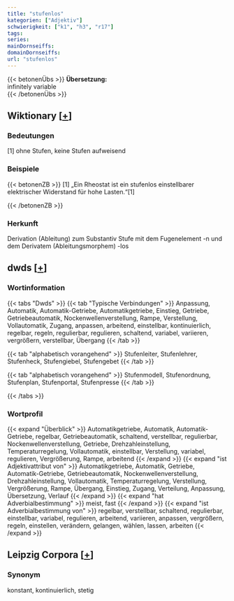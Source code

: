 ```yaml
---
title: "stufenlos"
kategorien: ["Adjektiv"]
schwierigkeit: ["k1", "h3", "r17"]
tags:
series:
mainDornseiffs:
domainDornseiffs:
url: "stufenlos"
---
```


{{< betonenÜbs >}}
**Übersetzung:**  
infinitely variable  
{{< /betonenÜbs >}}

## Wiktionary [[+](https://de.wiktionary.org/wiki/stufenlos)]

### Bedeutungen
[1] ohne Stufen, keine Stufen aufweisend  

### Beispiele
{{< betonenZB >}}
[1] „Ein Rheostat ist ein stufenlos einstellbarer elektrischer Widerstand für hohe Lasten.“[1]  

{{< /betonenZB >}}
### Herkunft
Derivation (Ableitung) zum Substantiv Stufe mit dem Fugenelement -n und dem Derivatem (Ableitungsmorphem) -los  



## dwds [[+](https://www.dwds.de/wb/stufenlos)]

### Wortinformation
{{< tabs "Dwds" >}}
{{< tab "Typische Verbindungen" >}}
Anpassung, Automatik, Automatik-Getriebe, Automatikgetriebe, Einstieg, Getriebe, Getriebeautomatik, Nockenwellenverstellung, Rampe, Verstellung, Vollautomatik, Zugang, anpassen, arbeitend, einstellbar, kontinuierlich, regelbar, regeln, regulierbar, regulieren, schaltend, variabel, variieren, vergrößern, verstellbar, Übergang
{{< /tab >}}

{{< tab "alphabetisch vorangehend" >}}
Stufenleiter, Stufenlehrer, Stufenheck, Stufengiebel, Stufengebet
{{< /tab >}}

{{< tab "alphabetisch vorangehend" >}}
Stufenmodell, Stufenordnung, Stufenplan, Stufenportal, Stufenpresse
{{< /tab >}}

{{< /tabs >}}

### Wortprofil
{{< expand "Überblick" >}} Automatikgetriebe, Automatik, Automatik-Getriebe, regelbar, Getriebeautomatik, schaltend, verstellbar, regulierbar, Nockenwellenverstellung, Getriebe, Drehzahleinstellung, Temperaturregelung, Vollautomatik, einstellbar, Verstellung, variabel, regulieren, Vergrößerung, Rampe, arbeitend {{< /expand >}}
{{< expand "ist Adjektivattribut von" >}} Automatikgetriebe, Automatik, Getriebe, Automatik-Getriebe, Getriebeautomatik, Nockenwellenverstellung, Drehzahleinstellung, Vollautomatik, Temperaturregelung, Verstellung, Vergrößerung, Rampe, Übergang, Einstieg, Zugang, Verteilung, Anpassung, Übersetzung, Verlauf {{< /expand >}}
{{< expand "hat Adverbialbestimmung" >}} meist, fast {{< /expand >}}
{{< expand "ist Adverbialbestimmung von" >}} regelbar, verstellbar, schaltend, regulierbar, einstellbar, variabel, regulieren, arbeitend, variieren, anpassen, vergrößern, regeln, einstellen, verändern, gelangen, wählen, lassen, arbeiten {{< /expand >}}

## Leipzig Corpora [[+](https://corpora.uni-leipzig.de/en/res?word=stufenlos&corpusId=deu_newscrawl-public_2018)]


### Synonym
konstant, kontinuierlich, stetig

